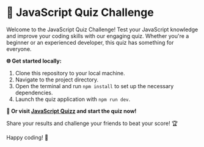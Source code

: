 # :rocket: JavaScript Quiz Challenge

Welcome to the JavaScript Quiz Challenge! Test your JavaScript knowledge and improve your coding skills with our engaging quiz. Whether you're a beginner or an experienced developer, this quiz has something for everyone.

**:globe_with_meridians: Get started locally:**

1. Clone this repository to your local machine.
2. Navigate to the project directory.
3. Open the terminal and run `npm install` to set up the necessary dependencies.
4. Launch the quiz application with `npm run dev`.

**:link: Or visit [JavaScript Quizz](https://www.javascriptquiz.francsy.dev) and start the quiz now!** 

Share your results and challenge your friends to beat your score! :trophy:

Happy coding! :rocket: